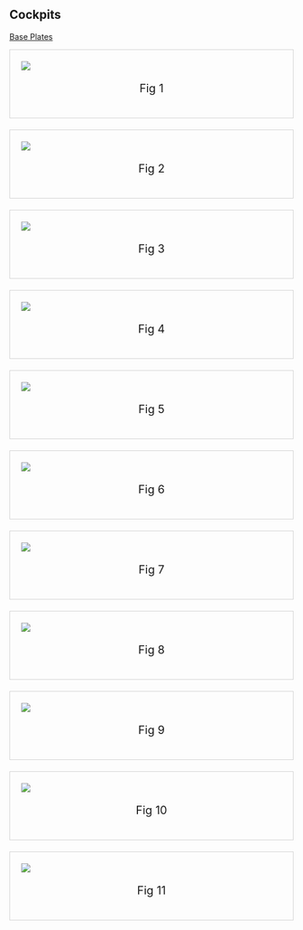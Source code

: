 ## Cockpits


[Base Plates](/base_plates.md)

<div style="border: 1px solid lightgray; padding: 20px; margin-bottom: 20px" >
    <img src="img/sim2.webp" />
    <p style="text-align: center; font-size:20px">Fig 1</p>
</div>

<div style="border: 1px solid lightgray; padding: 20px; margin-bottom: 20px" >
    <img src="img/Formula-Simulator-Cool-Performance.webp" />
    <p style="text-align: center; font-size:20px">Fig 2</p>
</div>

<div style="border: 1px solid lightgray; padding: 20px; margin-bottom: 20px" >
    <img src="img/sim3.webp" />
    <p style="text-align: center; font-size:20px">Fig 3</p>
</div>

<div style="border: 1px solid lightgray; padding: 20px; margin-bottom: 20px" >
    <img src="img/sim1.png" />
    <p style="text-align: center; font-size:20px">Fig 4</p>
</div>

<div style="border: 1px solid lightgray; padding: 20px; margin-bottom: 20px" >
    <img src="img/GT-F1-front.webp" />
    <p style="text-align: center; font-size:20px">Fig 5</p>
</div>

<div style="border: 1px solid lightgray; padding: 20px; margin-bottom: 20px" >
    <img src="img/F1-above.webp" />
    <p style="text-align: center; font-size:20px">Fig 6</p>
</div>

<div style="border: 1px solid lightgray; padding: 20px; margin-bottom: 20px" >
    <img src="img/GT1.webp" />
    <p style="text-align: center; font-size:20px">Fig 7</p>
</div>


<div style="border: 1px solid lightgray; padding: 20px; margin-bottom: 20px" >
    <img src="img/download.png" />
    <p style="text-align: center; font-size:20px">Fig 8</p>
</div>

<div style="border: 1px solid lightgray; padding: 20px; margin-bottom: 20px" >
    <img src="img/15415919104_a0a5d24f73_o.jpg" />
    <p style="text-align: center; font-size:20px">Fig 9</p>
</div>


<div style="border: 1px solid lightgray; padding: 20px; margin-bottom: 20px" >
    <img src="img/F1-GT-Simple-CutOuts-SheetStock_1024x1024.webp" />
    <p style="text-align: center; font-size:20px">Fig 10</p>
</div>

<div style="border: 1px solid lightgray; padding: 20px; margin-bottom: 20px" >
    <img src="img/UntitledProject93_1024x1024.webp" />
    <p style="text-align: center; font-size:20px">Fig 11</p>
</div>



